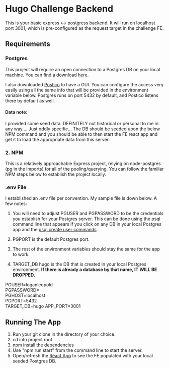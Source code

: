 # Hugo Challenge Backend

This is your basic express <-> postgress backend. It will run on localhost port 3001, which is pre-configured as the request target in the challenge FE.

## Requirements

### Postgres

This project will require an open connection to a Postgres DB on your local machine. You can find a download [here](https://www.postgresql.org/download/).

I also downloaded [Postico]() to have a GUI. You can configure the access very easily using all the same info that will be provided in the environment variable below. Postgres runs on port 5432 by default, and Postico listens there by default as well. 

#### Data note:
I provided some seed data. DEFINITELY not historical or personal to me in any way.... Just oddly specific... The DB should be seeded upon the below NPM command and you should be able to then start the FE react app and get it to load the appropriate data from this server. 

### 2. NPM 

This is a relatively approachable Express project, relying on node-postgres (pg in the imports) for all of the pooling/querying. You can follow the familiar NPM steps below to establish the project locally. 

### .env File

I established an .env file per convention. My sample file is down below. A few notes:

1. You will need to adjust PGUSER and PGPASSWORD to be the credentials you establish for your Postgres server. This can be done using the psql command line that appears if you click on any DB in your local Postgres app and the [psql create user commands](https://www.postgresql.org/docs/8.0/sql-createuser.html).

2. PGPORT is the default Postgres port. 

2. The rest of the environment variables should stay the same for the app to work.

3. TARGET_DB hugo is the DB that is created in your local Postgres environment. **If there is already a database by that name, IT WILL BE DROPPED.**

PGUSER=loganleopold  
PGPASSWORD=<redacted>  
PGHOST=localhost  
PGPORT=5432  
TARGET_DB=hugo
APP_PORT=3001

## Running The App
1. Run your git clone in the directory of your choice. 
2. cd into project root 
3. npm install the dependencies
4. Use "npm run start" from the command line to start the server.
5. Open/refresh the [React App](https://github.com/LoganLeopold/hugo-challenge-front) to see the FE populated with your local seeded Postgres DB. 
